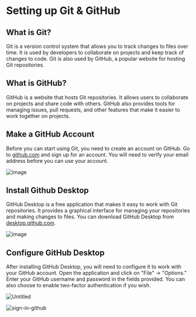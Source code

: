 # Setting up Git & GitHub

## What is Git?

Git is a version control system that allows you to track changes to files over time. It is used by developers to collaborate on projects and keep track of changes to code. Git is also used by GitHub, a popular website for hosting Git repositories.

## What is GitHub?

GitHub is a website that hosts Git repositories. It allows users to collaborate on projects and share code with others. GitHub also provides tools for managing issues, pull requests, and other features that make it easier to work together on projects.

## Make a GitHub Account

Before you can start using Git, you need to create an account on GitHub. Go to [github.com](https://github.com/join) and sign up for an account. You will need to verify your email address before you can use your account.

![image](https://github.com/91st-Aux-Team/MRC-Mission-Files/assets/54691085/6b874618-9971-4fa2-9516-bb2904dd80de)

## Install Github Desktop

GitHub Desktop is a free application that makes it easy to work with Git repositories. It provides a graphical interface for managing your repositories and making changes to files. You can download GitHub Desktop from [desktop.github.com](https://desktop.github.com/).

![image](https://github.com/91st-Aux-Team/MRC-Mission-Files/assets/54691085/ddd996aa-96f1-4484-95ea-e49e0eaa3877)


## Configure GitHub Desktop

After installing GitHub Desktop, you will need to configure it to work with your GitHub account. Open the application and click on "File" -> "Options." Enter your GitHub username and password in the fields provided. You can also choose to enable two-factor authentication if you wish.

![Untitled](https://github.com/91st-Aux-Team/MRC-Mission-Files/assets/54691085/69f9e36a-1773-4dbd-96c6-9d6e02e6a1ef)

![sign-in-github](https://github.com/91st-Aux-Team/MRC-Mission-Files/assets/54691085/37b87003-eb4d-4f87-8d25-0934ed0036bb)

